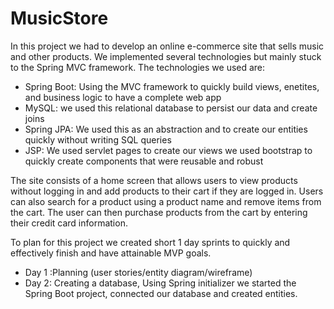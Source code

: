 # MusicStore
In this project we had to develop an online e-commerce site that sells music and other products. We implemented several technologies but mainly stuck to the Spring MVC framework. The technologies we used are:

-	Spring Boot: Using the MVC framework to quickly build views, enetites, and business logic to have a complete web app
-	MySQL: we used this relational database to persist our data and create joins
-	Spring JPA: We used this as an abstraction and to create our entities quickly without writing SQL queries 
-	JSP: We used servlet pages to create our views we used bootstrap to quickly create components that were reusable and robust

The site consists of a home screen that allows users to view products without logging in and add products to their cart if they are logged in. Users can also search for a product using a product name and remove items from the cart. The user can then purchase products from the cart by entering their credit card information.

To plan for this project we created short 1 day sprints to quickly and effectively finish and have attainable MVP goals.
-	Day 1 :Planning (user stories/entity diagram/wireframe)
-	Day 2: Creating a database, Using Spring initializer we started the Spring Boot project, connected our database and created entities.
